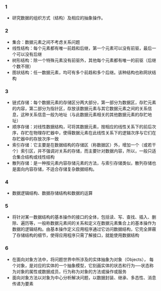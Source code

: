 ### 1
- 研究数据的组织方式（结构）及相应的抽象操作。

### 2
- 集合：数据元素之间不考虑关系问题
- 线性结构：每个元素都有唯一前趋和后继，第一个元素可以没有前驱，最后一个可以没有后继
- 树形结构：除一个特殊元素没有前驱外，其他每个元素都有唯一的前驱（后继个数不限）
- 图状结构：任一数据元素，均可有多个前趋和多个后继。该种结构也称网状结构

### 3
- 链式存储：每个数据元素的存储区分两大部分，第一部分为数据区，存贮元素的内容，第二部分为指针区，存放该数据元素与其它数据元素之间的关系信息，这种关系信息一般为地址（与此数据元素相关的其他数据元素的存贮地址）
- 顺序存储：对线性数据结构，可将其数据元素，按相应的线性关系下的前后次序，存贮在物理存贮器中，使得数据元素在此线性关系下的逻辑次序与它们在存贮器中的存放次序一致
- 索引存储：它主要是在数据结构的存储区（称数据区）外，增加一个（或若干个）索引区，并不强调对关系的存储，而主要针对数据内容，所以，一般只适合集合结构或线性结构
- 散列存储：是一种按元素内容存储元素的方法，与索引存储类似，散列存储也是面向内容存储，不适合存储复杂数据结构。

### 4
- 数据逻辑结构、数据存储结构和数据的运算

### 5
- 将针对某一数据结构的基本操作的接口的全体，包括读、写、查找、插入、删除、遍历等，一般称数据元素间的关系和定义在数据元素集合上的基本操作为数据的逻辑结构。由基本操作定义应用程序通过它访问数据结构，它完全屏蔽了存储结构的细节，使得应用程序只需了解接口，就能使用数据结构

### 6
- 在面向对象方法中，将问题世界中所涉及的实体抽象为对象（Objects）， 每个对象，是对应的实体的一个抽象模型，它刻画实体的状态和行为──状态称为对象的属性或数据成员，行为称为对象的方法或操作或服务
- 面向对象方法以对象为中心分析解决问题，以数据封装、继承、多态性、消息传递为要素